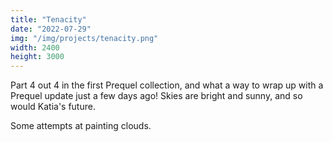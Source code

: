```yaml
---
title: "Tenacity"
date: "2022-07-29"
img: "/img/projects/tenacity.png"
width: 2400
height: 3000
---
```


Part 4 out 4 in the first Prequel collection, and what a way to wrap up with a Prequel update just a few days ago! Skies are bright and sunny, and so would Katia's future.

Some attempts at painting clouds.

